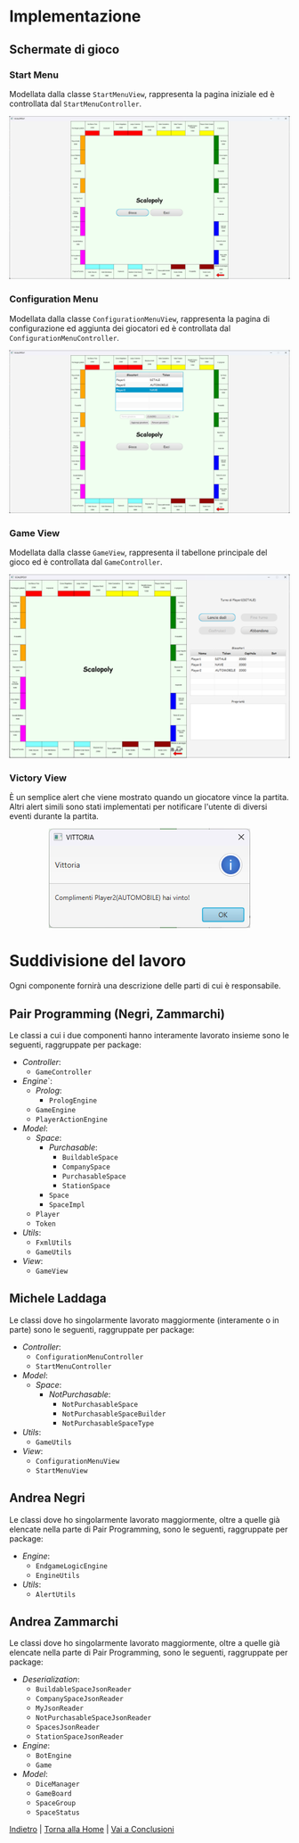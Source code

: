 # Implementazione

## Schermate di gioco
### Start Menu
Modellata dalla classe `StartMenuView`, rappresenta la pagina iniziale ed è controllata dal `StartMenuController`.
<p align="center">   <img src="../images/StartMenu.png" alt="Start Menu"/> </p>

### Configuration Menu
Modellata dalla classe `ConfigurationMenuView`, rappresenta la pagina di configurazione ed aggiunta dei giocatori ed è controllata dal `ConfigurationMenuController`.
<p align="center">   <img src="../images/ConfigurationMenu.png" alt="Configuration Menu"/> </p>

### Game View
Modellata dalla classe `GameView`, rappresenta il tabellone principale del gioco  ed è controllata dal `GameController`.
<p align="center">   <img src="../images/GameView.png" alt="Game View"/> </p>

### Victory View
È un semplice alert che viene mostrato quando un giocatore vince la partita. Altri alert simili sono stati implementati per notificare l'utente di diversi eventi durante la partita.
<p align="center">   <img src="../images/VictoryView.png" alt="Victory View"/> </p>

# Suddivisione del lavoro
Ogni componente fornirà una descrizione delle parti di cui è responsabile.

## Pair Programming (Negri, Zammarchi)  
Le classi a cui i due componenti hanno interamente lavorato insieme sono le seguenti, raggruppate per package:
- *Controller*:
  - `GameController`
- *Engine*`:
  - *Prolog*:
    - `PrologEngine`
  - `GameEngine`
  - `PlayerActionEngine`
- *Model*:
  - *Space*:
    - *Purchasable*:
        - `BuildableSpace`
        - `CompanySpace`
        - `PurchasableSpace`
        - `StationSpace`
    - `Space`
    - `SpaceImpl`
  - `Player`
  - `Token`
- *Utils*:
  - `FxmlUtils`
  - `GameUtils`
- *View*:
  - `GameView`

## Michele Laddaga
Le classi dove ho singolarmente lavorato maggiormente (interamente o in parte) sono le seguenti, raggruppate per package:
- *Controller*:
  - `ConfigurationMenuController`
  - `StartMenuController`
- *Model*:
  - *Space*:
    - *NotPurchasable*:
      - `NotPurchasableSpace`
      - `NotPurchasableSpaceBuilder`
      - `NotPurchasableSpaceType`
- *Utils*:
  - `GameUtils`
- *View*:
  - `ConfigurationMenuView`
  - `StartMenuView`

## Andrea Negri
Le classi dove ho singolarmente lavorato maggiormente, oltre a quelle già elencate nella parte di Pair Programming, sono le seguenti, raggruppate per package:
- *Engine*:
  - `EndgameLogicEngine`
  - `EngineUtils`
- *Utils*:
  - `AlertUtils`


## Andrea Zammarchi
Le classi dove ho singolarmente lavorato maggiormente, oltre a quelle già elencate nella parte di Pair Programming, sono le seguenti, raggruppate per package:

- *Deserialization*:
  - `BuildableSpaceJsonReader`
  - `CompanySpaceJsonReader`
  - `MyJsonReader`
  - `NotPurchasableSpaceJsonReader`
  - `SpacesJsonReader`
  - `StationSpaceJsonReader`
- *Engine*:
  - `BotEngine`
  - `Game`
- *Model*:
  - `DiceManager`
  - `GameBoard`
  - `SpaceGroup`
  - `SpaceStatus`


[Indietro](../5-detailed-design/README.md) | [Torna alla Home](../README.md) | [Vai a Conclusioni](../7-conclusion/README.md)
